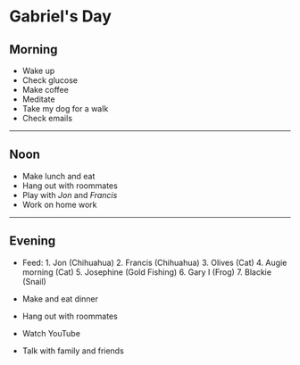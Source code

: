 # Gabriel's Day

## Morning

- Wake up
- Check glucose
- Make coffee
- Meditate
- Take my dog for a walk
- Check emails

---

## Noon

- Make lunch and eat
- Hang out with roommates
- Play with *Jon* and *Francis*
- Work on home work

___


## Evening

- Feed:
        1. Jon (Chihuahua)
        2. Francis (Chihuahua)
        3. Olives (Cat)
        4. Augie morning (Cat)
        5. Josephine (Gold Fishing)
        6. Gary I (Frog)
        7. Blackie (Snail)

- Make and eat dinner
- Hang out with roommates
- Watch YouTube
- Talk with family and friends
